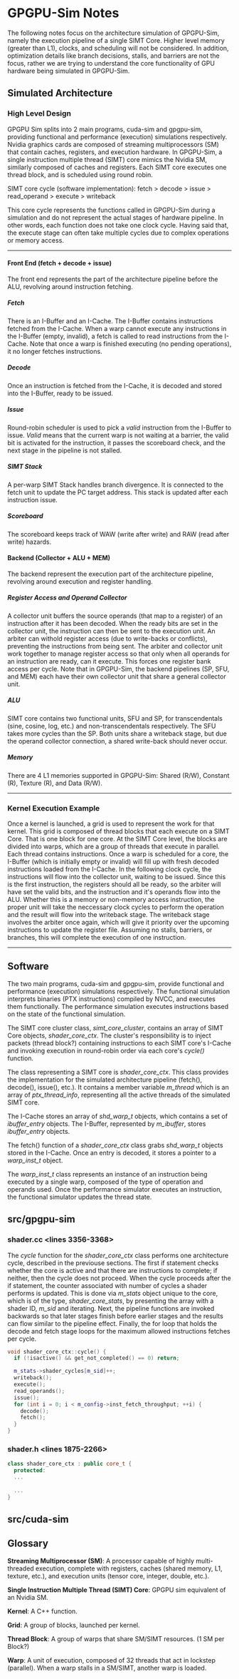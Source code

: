 # GPGPU-Sim Notes
The following notes focus on the architecture simulation of GPGPU-Sim, namely the execution pipeline of a single SIMT Core. Higher level memory (greater than L1), clocks, and scheduling will not be considered. In addition, optimization details like branch decisions, stalls, and barriers are not the focus, rather we are trying to understand the core functionality of GPU hardware being simulated in GPGPU-Sim.

## Simulated Architecture

### High Level Design
GPGPU Sim splits into 2 main programs, cuda-sim and gpgpu-sim, providing functional and performance (execution) simulations respectively. Nvidia graphics cards are composed of streaming multiprocessors (SM) that contain caches, registers, and execution hardware. In GPGPU-Sim, a single instruction multiple thread (SIMT) core mimics the Nvidia SM, similarly composed of caches and registers. Each SIMT core executes one thread block, and is scheduled using round robin.

SIMT core cycle (software implementation): fetch > decode > issue > read_operand > execute > writeback

This core cycle represents the functions called in GPGPU-Sim during a simulation and do not represent the actual stages of hardware pipeline. In other words, each function does not take one clock cycle. Having said that, the execute stage can often take multiple cycles due to complex operations or memory access.

---

#### Front End (fetch + decode + issue)
The front end represents the part of the architecture pipeline before the ALU, revolving around instruction fetching.

##### Fetch
There is an I-Buffer and an I-Cache. The I-Buffer contains instructions fetched from the I-Cache. When a warp cannot execute any instructions in the I-Buffer (empty, invalid), a fetch is called to read instructions from the I-Cache. Note that once a warp is finished executing (no pending operations), it no longer fetches instructions.

##### Decode
Once an instruction is fetched from the I-Cache, it is decoded and stored into the I-Buffer, ready to be issued.

##### Issue
Round-robin scheduler is used to pick a *valid* instruction from the I-Buffer to issue. *Valid* means that the current warp is not waiting at a barrier, the valid bit is activated for the instruction, it passes the scoreboard check, and the next stage in the pipeline is not stalled.

##### SIMT Stack
A per-warp SIMT Stack handles branch divergence. It is connected to the fetch unit to update the PC target address. This stack is updated after each instruction issue.

##### Scoreboard
The scoreboard keeps track of WAW (write after write) and RAW (read after write) hazards.

#### Backend (Collector + ALU + MEM)
The backend represent the execution part of the architecture pipeline, revolving around execution and register handling.

##### Register Access and Operand Collector
A collector unit buffers the source operands (that map to a register) of an instruction after it has been decoded. When the ready bits are set in the collector unit, the instruction can then be sent to the execution unit. An arbiter can withold register access (due to write-backs or conflicts), preventing the instructions from being sent. The arbiter and collector unit work together to manage register access so that only when all operands for an instruction are ready, can it execute. This forces one register bank access per cycle. Note that in GPGPU-Sim, the backend pipelines (SP, SFU, and MEM) each have their own collector unit that share a general collector unit. 


##### ALU
SIMT core contains two functional units, SFU and SP, for transcendentals (sine, cosine, log, etc.) and non-transcendentals respectively. The SFU takes more cycles than the SP. Both units share a writeback stage, but due the operand collector connection, a shared write-back should never occur.

##### Memory
There are 4 L1 memories supported in GPGPU-Sim: Shared (R/W), Constant (R), Texture (R), and Data (R/W). 

---

### Kernel Execution Example
Once a kernel is launched, a grid is used to represent the work for that kernel. This grid is composed of thread blocks that each execute on a SIMT Core. That is one block for one core. At the SIMT Core level, the blocks are divided into warps, which are a group of threads that execute in parallel. Each thread contains instructions. Once a warp is scheduled for a core, the I-Buffer (which is initially empty or invalid) will fill up with fresh decoded instructions loaded from the I-Cache. In the following clock cycle, the instructions will flow into the collector unit, waiting to be issued. Since this is the first instruction, the registers should all be ready, so the arbiter will have set the valid bits, and the instruction and it's operands flow into the ALU. Whether this is a memory or non-memory access instruction, the proper unit will take the neccessary clock cycles to perform the operation and the result will flow into the writeback stage. The writeback stage involves the arbiter once again, which will give it priority over the upcoming instructions to update the register file. Assuming no stalls, barriers, or branches, this will complete the execution of one instruction. 

---

## Software
The two main programs, cuda-sim and gpgpu-sim, provide functional and performance (execution) simulations respectively. The functional simulation interprets binaries (PTX instructions) compiled by NVCC, and executes them functionally. The performance simulation executes instructions based on the state of the functional simulation. 

The SIMT core cluster class, *simt_core_cluster*, contains an array of SIMT Core objects, *shader_core_ctx*. The cluster's responsibility is to inject packets (thread block?) containing instructions to each SIMT core's I-Cache and invoking execution in round-robin order via each core's *cycle()* function.

The class representing a SIMT core is *shader_core_ctx*. This class provides the implementation for the simulated architecture pipeline (fetch(), decode(), issue(), etc.). It contains a member variable *m_thread* which is an array of *ptx_thread_info*, representing all the active threads of the simulated SIMT core.

The I-Cache stores an array of *shd_warp_t* objects, which contains a set of *ibuffer_entry* objects. 
The I-Buffer, represented by *m_ibuffer*, stores *ibuffer_entry* objects.

The fetch() function of a *shader_core_ctx* class grabs *shd_warp_t* objects stored in the I-Cache. Once an entry is decoded, it stores a pointer to a *warp_inst_t* object.

The *warp_inst_t* class represents an instance of an instruction being executed by a single warp, composed of the type of operation and operands used. Once the performance simulator executes an instruction, the functional simulator updates the thread state. 

## src/gpgpu-sim

### shader.cc <lines 3356-3368>

The *cycle* function for the *shader_core_ctx* class performs one architecture cycle, described in the previouse sections. The first if statement checks whether the core is active and that there are instructions to complete; if neither, then the cycle does not proceed. When the cycle proceeds after the if statement, the counter associated with number of cycles a shader performs is updated. This is done via *m_stats* object unique to the core, which is of the type, *shader_core_stats*, by presenting the array with a shader ID, *m_sid* and iterating. Next, the pipeline functions are invoked backwards so that later stages finish before earlier stages and the results can flow similar to the pipeline effect. Finally, the for loop that holds the decode and fetch stage loops for the maximum allowed instructions fetches per cycle.

``` c++
void shader_core_ctx::cycle() {
  if (!isactive() && get_not_completed() == 0) return;

  m_stats->shader_cycles[m_sid]++;
  writeback();
  execute();
  read_operands();
  issue();
  for (int i = 0; i < m_config->inst_fetch_throughput; ++i) {
    decode();
    fetch();
  }
}
```

### shader.h <lines 1875-2266>
``` c++
class shader_core_ctx : public core_t {
  protected:
  ...
    
  ...
}
```

## src/cuda-sim

## Glossary

**Streaming Multiprocessor (SM)**: A processor capable of highly multi-threaded execution, complete with registers, caches (shared memory, L1, texture, etc.), and execution units (tensor core, integer, double, etc.).

**Single Instruction Multiple Thread (SIMT) Core**: GPGPU sim equivalent of an Nvidia SM.

**Kernel**: A C++ function.

**Grid**: A group of blocks, launched per kernel.

**Thread Block**: A group of warps that share SM/SIMT resources. (1 SM per Block?)

**Warp**: A unit of execution, composed of 32 threads that act in lockstep (parallel). When a warp stalls in a SM/SIMT, another warp is loaded. 